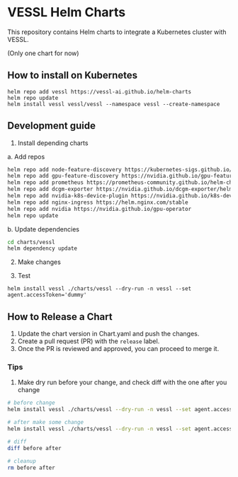 # VESSL Helm Charts

This repository contains Helm charts to integrate a Kubernetes cluster with VESSL.

(Only one chart for now)

## How to install on Kubernetes

```
helm repo add vessl https://vessl-ai.github.io/helm-charts
helm repo update
helm install vessl vessl/vessl --namespace vessl --create-namespace
```

## Development guide

1. Install depending charts

a. Add repos

```bash
helm repo add node-feature-discovery https://kubernetes-sigs.github.io/node-feature-discovery/charts
helm repo add gpu-feature-discovery https://nvidia.github.io/gpu-feature-discovery
helm repo add prometheus https://prometheus-community.github.io/helm-charts
helm repo add dcgm-exporter https://nvidia.github.io/dcgm-exporter/helm-charts
helm repo add nvidia-k8s-device-plugin https://nvidia.github.io/k8s-device-plugin
helm repo add nginx-ingress https://helm.nginx.com/stable
helm repo add nvidia https://nvidia.github.io/gpu-operator
helm repo update
```

b. Update dependencies

```bash
cd charts/vessl
helm dependency update
```

2. Make changes

3. Test

`helm install vessl ./charts/vessl --dry-run -n vessl --set agent.accessToken='dummy'`

## How to Release a Chart

1. Update the chart version in Chart.yaml and push the changes.
2. Create a pull request (PR) with the `release` label.
3. Once the PR is reviewed and approved, you can proceed to merge it.


### Tips

1. Make dry run before your change, and check diff with the one after you change

```bash
# before change
helm install vessl ./charts/vessl --dry-run -n vessl --set agent.accessToken='dummy' > before

# after make some change
helm install vessl ./charts/vessl --dry-run -n vessl --set agent.accessToken='dummy' > after

# diff
diff before after

# cleanup
rm before after
```
